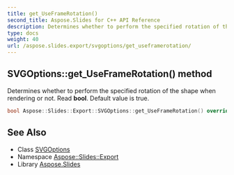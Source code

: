 ```yaml
---
title: get_UseFrameRotation()
second_title: Aspose.Slides for C++ API Reference
description: Determines whether to perform the specified rotation of the shape when rendering or not. Read bool. Default value is true.
type: docs
weight: 40
url: /aspose.slides.export/svgoptions/get_useframerotation/
---
```

## SVGOptions::get_UseFrameRotation() method


Determines whether to perform the specified rotation of the shape when rendering or not. Read **bool**. Default value is true.

```cpp
bool Aspose::Slides::Export::SVGOptions::get_UseFrameRotation() override
```

## See Also

* Class [SVGOptions](../)
* Namespace [Aspose::Slides::Export](../../)
* Library [Aspose.Slides](../../../)